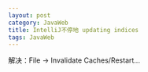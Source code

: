 ```yaml
---
layout: post
category: JavaWeb
title: IntelliJ不停地 updating indices
tags: JavaWeb
---
```


解决：File -> Invalidate Caches/Restart...